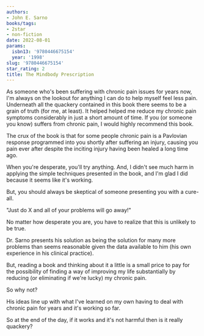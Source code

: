 ```yaml
---
authors:
- John E. Sarno
books/tags:
- 2star
- non-fiction
date: 2022-08-01
params:
  isbn13: '9780446675154'
  year: '1998'
slug: '9780446675154'
star_rating: 2
title: The Mindbody Prescription
---
```


As someone who's been suffering with chronic pain issues for years now, I'm always on the lookout for anything I can do to help myself feel less pain. Underneath all the quackery contained in this book there seems to be a grain of truth (for me, at least). It helped helped me reduce my chronic pain symptoms considerably in just a short amount of time. If you (or someone you know) suffers from chronic pain, I would highly recommend this book.

<!--more-->

The crux of the book is that for some people chronic pain is a Pavlovian response programmed into you shortly after suffering an injury, causing you pain ever after despite the inciting injury having been healed a long time ago.

When you're desperate, you'll try anything. And, I didn't see much harm in applying the simple techniques presented in the book, and I'm glad I did because it seems like it's working.

But, you should always be skeptical of someone presenting you with a cure-all.

"Just do X and all of your problems will go away!"

No matter how desperate you are, you have to realize that this is unlikely to be true.

Dr. Sarno presents his solution as being the solution for many more problems than seems reasonable given the data available to him (his own experience in his clinical practice).

But, reading a book and thinking about it a little is a small price to pay for the possibility of finding a way of improving my life substantially by reducing (or eliminating if we're lucky) my chronic pain.

So why not?

His ideas line up with what I've learned on my own having to deal with chronic pain for years and it's working so far.

So at the end of the day, if it works and it's not harmful then is it really quackery?